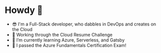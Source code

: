# Howdy 👋

- 😎 I'm a Full-Stack developer, who dabbles in DevOps and creates on the Cloud
- 🔭 Working through the Cloud Resume Challenge
- 🌱 I’m currently learning Azure, Serverless, and Gatsby
- 🏅 I passed the Azure Fundamentals Certification Exam! 
<!--
## Socials 
<!-- Twitter 
<a href="https://twitter.com/TreyBotard" class="twitter-follow-button" data-show-count="false">@TreyBotard</a><script async src="https://platform.twitter.com/widgets.js" charset="utf-8"></script>
<!-- LinkedIn 
<div class="LI-profile-badge"  data-version="v1" data-size="medium" data-locale="en_US" data-type="horizontal" data-theme="light" data-vanity="treybotard"><a class="LI-simple-link" href='https://www.linkedin.com/in/treybotard?trk=profile-badge'>Trey Botard</a></div>
<script type="text/javascript" src="https://platform.linkedin.com/badges/js/profile.js" async defer></script>
-->

<!--
[![Twitter][1.2]][1]
[![LinkedIn][1.2]][2]
[1.2]: http://i.imgur.com/wWzX9uB.png (twitter icon without padding)
[2.2]: https://raw.githubusercontent.com/MartinHeinz/MartinHeinz/master/linkedin-3-16.png (LinkedIn icon without padding)
[1]: https://twitter.com/TreyBotard
[2]: https://www.linkedin.com/in/treybotard/
-->
